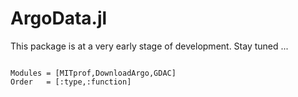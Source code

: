 # ArgoData.jl

This package is at a very early stage of development. Stay tuned ...

```@index
```

```@autodocs
Modules = [MITprof,DownloadArgo,GDAC]
Order   = [:type,:function]
```

